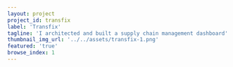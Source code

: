 ```yaml
---
layout: project
project_id: transfix
label: 'Transfix'
tagline: 'I architected and built a supply chain management dashboard'
thumbnail_img_url: '../../assets/transfix-1.png'
featured: 'true'
browse_index: 1
---
```

